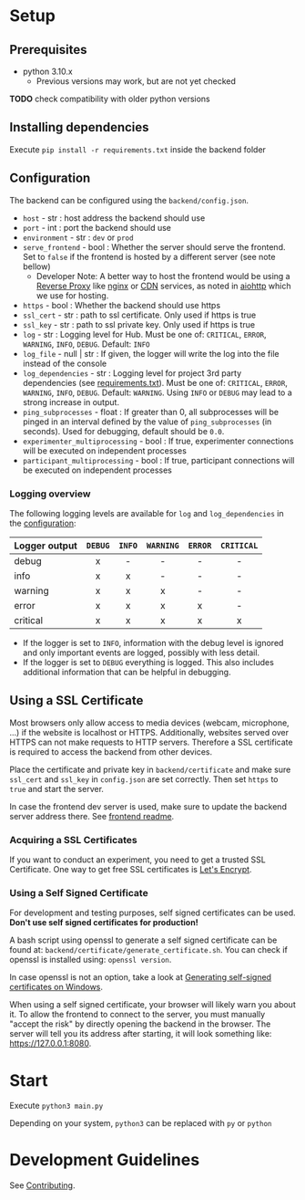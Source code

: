 # Setup

## Prerequisites

-   python 3.10.x
    -   Previous versions may work, but are not yet checked

**TODO** check compatibility with older python versions

## Installing dependencies

Execute `pip install -r requirements.txt` inside the backend folder

## Configuration

The backend can be configured using the `backend/config.json`.

-   `host` - str : host address the backend should use
-   `port` - int : port the backend should use
-   `environment` - str : `dev` or `prod`
-   `serve_frontend` - bool : Whether the server should serve the frontend. Set to `false` if the frontend is hosted by a different server (see note bellow)
    -   Developer Note: A better way to host the frontend would be using a [Reverse Proxy](https://en.wikipedia.org/wiki/Reverse_proxy) like [nginx](https://nginx.org/) or [CDN](https://en.wikipedia.org/wiki/Content_delivery_network) services, as noted in [aiohttp](https://docs.aiohttp.org/en/stable/web_advanced.html?highlight=static#static-file-handling) which we use for hosting.
-   `https` - bool : Whether the backend should use https
-   `ssl_cert` - str : path to ssl certificate. Only used if https is true
-   `ssl_key` - str : path to ssl private key. Only used if https is true
-   `log` - str : Logging level for Hub. Must be one of: `CRITICAL`, `ERROR`, `WARNING`, `INFO`, `DEBUG`. Default: `INFO`
-   `log_file` - null | str : If given, the logger will write the log into the file instead of the console
-   `log_dependencies` - str : Logging level for project 3rd party dependencies (see [requirements.txt](./requirements.txt)). Must be one of: `CRITICAL`, `ERROR`, `WARNING`, `INFO`, `DEBUG`. Default: `WARNING`. Using `INFO` or `DEBUG` may lead to a strong increase in output.
-   `ping_subprocesses` - float : If greater than 0, all subprocesses will be pinged in an interval defined by the value of `ping_subprocesses` (in seconds). Used for debugging, default should be `0.0`.
-   `experimenter_multiprocessing` - bool : If true, experimenter connections will be executed on independent processes
-   `participant_multiprocessing` - bool : If true, participant connections will be executed on independent processes

### Logging overview

The following logging levels are available for `log` and `log_dependencies` in the [configuration](#configuration):

| Logger output | `DEBUG` | `INFO` | `WARNING` | `ERROR` | `CRITICAL` |
| ------------- | :-----: | :----: | :-------: | :-----: | :--------: |
| debug         |    x    |   -    |     -     |    -    |     -      |
| info          |    x    |   x    |     -     |    -    |     -      |
| warning       |    x    |   x    |     x     |    -    |     -      |
| error         |    x    |   x    |     x     |    x    |     -      |
| critical      |    x    |   x    |     x     |    x    |     x      |

-   If the logger is set to `INFO`, information with the debug level is ignored and only important events are logged, possibly with less detail.
-   If the logger is set to `DEBUG` everything is logged. This also includes additional information that can be helpful in debugging.

## Using a SSL Certificate

Most browsers only allow access to media devices (webcam, microphone, ...) if the website is localhost or HTTPS. Additionally, websites served over HTTPS can not make requests to HTTP servers. Therefore a SSL certificate is required to access the backend from other devices.

Place the certificate and private key in `backend/certificate` and make sure `ssl_cert` and `ssl_key` in `config.json` are set correctly.
Then set `https` to `true` and start the server.

In case the frontend dev server is used, make sure to update the backend server address there. See [frontend readme](./../frontend/README.md#configuring-the-development-server).

### Acquiring a SSL Certificates

If you want to conduct an experiment, you need to get a trusted SSL Certificate. One way to get free SSL certificates is [Let's Encrypt](https://letsencrypt.org/).

### Using a Self Signed Certificate

For development and testing purposes, self signed certificates can be used. **Don't use self signed certificates for production!**

A bash script using openssl to generate a self signed certificate can be found at: `backend/certificate/generate_certificate.sh`. You can check if openssl is installed using: `openssl version`.

In case openssl is not an option, take a look at [Generating self-signed certificates on Windows](https://medium.com/the-new-control-plane/generating-self-signed-certificates-on-windows-7812a600c2d8).

When using a self signed certificate, your browser will likely warn you about it.
To allow the frontend to connect to the server, you must manually "accept the risk" by directly opening the backend in the browser. The server will tell you its address after starting, it will look something like: https://127.0.0.1:8080.

# Start

Execute `python3 main.py`

Depending on your system, `python3` can be replaced with `py` or `python`

# Development Guidelines

See [Contributing](./../CONTRIBUTING.md).

